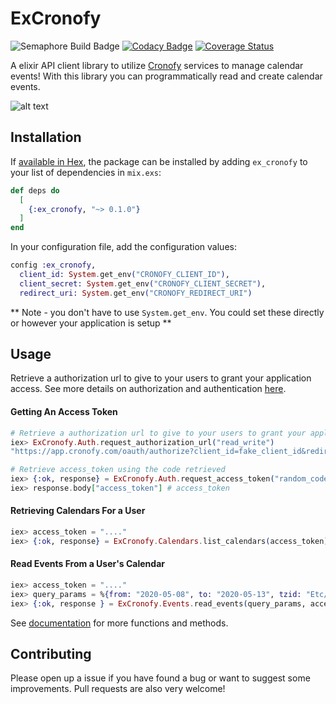 # ExCronofy
![Semaphore Build Badge](https://edwinthinks.semaphoreci.com/badges/ex_cronofy.svg?stlye=shield "Semaphore Badge")
[![Codacy Badge](https://api.codacy.com/project/badge/Grade/0dbbcc3d9fba46f0b5c1ca40211cd03f)](https://www.codacy.com/manual/edwinthinks/ex_cronofy?utm_source=github.com&amp;utm_medium=referral&amp;utm_content=edwinthinks/ex_cronofy&amp;utm_campaign=Badge_Grade)
[![Coverage Status](https://coveralls.io/repos/github/edwinthinks/ex_cronofy/badge.svg?branch=excoverall)](https://coveralls.io/github/edwinthinks/ex_cronofy?branch=excoverall)

A elixir API client library to utilize [Cronofy](https://www.cronofy.com/) services to manage calendar events! With this library you can programmatically read and create calendar events.

![alt text](https://media.giphy.com/media/eHEmsqSW9B53K65dnS/source.gif "Logo Title Text 1")

## Installation

If [available in Hex](https://hex.pm/docs/publish), the package can be installed
by adding `ex_cronofy` to your list of dependencies in `mix.exs`:

```elixir
def deps do
  [
    {:ex_cronofy, "~> 0.1.0"}
  ]
end
```

In your configuration file, add the configuration values:
```elixir
config :ex_cronofy,
  client_id: System.get_env("CRONOFY_CLIENT_ID"),
  client_secret: System.get_env("CRONOFY_CLIENT_SECRET"),
  redirect_uri: System.get_env("CRONOFY_REDIRECT_URI")
```

** Note - you don't have to use `System.get_env`. You could set these directly or however your application is setup **

## Usage

Retrieve a authorization url to give to your users to grant your application access. See more details on authorization and authentication [here](https://docs.cronofy.com/developers/api/authorization/request-authorization/).

#### Getting An Access Token
```elixir
# Retrieve a authorization url to give to your users to grant your application access.
iex> ExCronofy.Auth.request_authorization_url("read_write")
"https://app.cronofy.com/oauth/authorize?client_id=fake_client_id&redirect_uri=fake_redirect_uri&response_type=code&scope=read_events&state=wibble"

# Retrieve access_token using the code retrieved 
iex> {:ok, response} = ExCronofy.Auth.request_access_token("random_code")
iex> response.body["access_token"] # access_token
```

#### Retrieving Calendars For a User
```elixir
iex> access_token = "...."
iex> {:ok, response} = ExCronofy.Calendars.list_calendars(access_token)
```

#### Read Events From a User's Calendar
```elixir
iex> access_token = "...."
iex> query_params = %{from: "2020-05-08", to: "2020-05-13", tzid: "Etc/UTC"}
iex> {:ok, response } = ExCronofy.Events.read_events(query_params, access_token)
```

See [documentation]() for more functions and methods.

## Contributing

Please open up a issue if you have found a bug or want to suggest some improvements. Pull requests are also very welcome!
